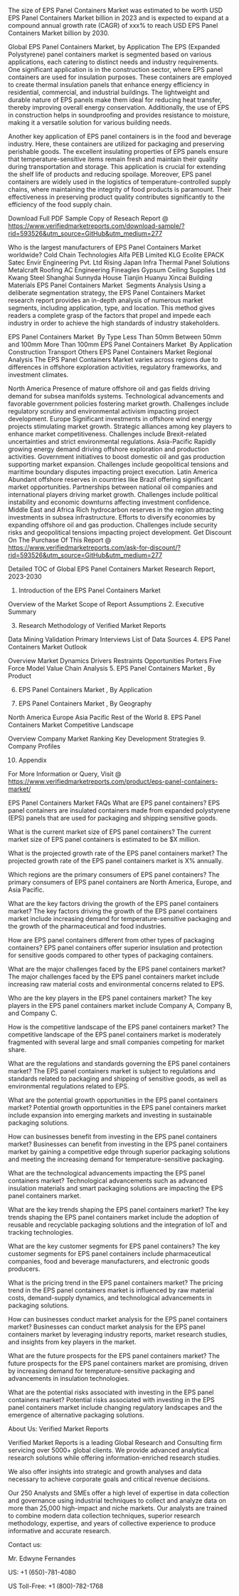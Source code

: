 The size of EPS Panel Containers Market was estimated to be worth USD EPS Panel Containers Market billion in 2023 and is expected to expand at a compound annual growth rate (CAGR) of xxx% to reach USD EPS Panel Containers Market billion by 2030.

Global EPS Panel Containers Market, by Application
The EPS (Expanded Polystyrene) panel containers market is segmented based on various applications, each catering to distinct needs and industry requirements. One significant application is in the construction sector, where EPS panel containers are used for insulation purposes. These containers are employed to create thermal insulation panels that enhance energy efficiency in residential, commercial, and industrial buildings. The lightweight and durable nature of EPS panels make them ideal for reducing heat transfer, thereby improving overall energy conservation. Additionally, the use of EPS in construction helps in soundproofing and provides resistance to moisture, making it a versatile solution for various building needs.

Another key application of EPS panel containers is in the food and beverage industry. Here, these containers are utilized for packaging and preserving perishable goods. The excellent insulating properties of EPS panels ensure that temperature-sensitive items remain fresh and maintain their quality during transportation and storage. This application is crucial for extending the shelf life of products and reducing spoilage. Moreover, EPS panel containers are widely used in the logistics of temperature-controlled supply chains, where maintaining the integrity of food products is paramount. Their effectiveness in preserving product quality contributes significantly to the efficiency of the food supply chain.

Download Full PDF Sample Copy of Reseach Report @ https://www.verifiedmarketreports.com/download-sample/?rid=593526&utm_source=GitHub&utm_medium=277

Who is the largest manufacturers of EPS Panel Containers Market worldwide?
Cold Chain Technologies
Alfa PEB Limited
KLG Ecolite
EPACK
Satec Envir Engineering Pvt. Ltd
Rising Japan Infra
Thermal Panel Solutions
Metalcraft Roofing
AC Engineering
Fineagles
Gypsum Ceiling Supplies Ltd
Kwang Steel
Shanghai Sunnyda House
Tianjin Huanyu Xincai Building Materials
EPS Panel Containers Market  Segments Analysis
Using a deliberate segmentation strategy, the EPS Panel Containers Market research report provides an in-depth analysis of numerous market segments, including application, type, and location. This method gives readers a complete grasp of the factors that propel and impede each industry in order to achieve the high standards of industry stakeholders.

EPS Panel Containers Market  By Type
Less Than 50mm
Between 50mm and 100mm
More Than 100mm
EPS Panel Containers Market  By Application
Construction
Transport
Others
EPS Panel Containers Market Regional Analysis
The EPS Panel Containers Market varies across regions due to differences in offshore exploration activities, regulatory frameworks, and investment climates.

North America
Presence of mature offshore oil and gas fields driving demand for subsea manifolds systems.
Technological advancements and favorable government policies fostering market growth.
Challenges include regulatory scrutiny and environmental activism impacting project development.
Europe
Significant investments in offshore wind energy projects stimulating market growth.
Strategic alliances among key players to enhance market competitiveness.
Challenges include Brexit-related uncertainties and strict environmental regulations.
Asia-Pacific
Rapidly growing energy demand driving offshore exploration and production activities.
Government initiatives to boost domestic oil and gas production supporting market expansion.
Challenges include geopolitical tensions and maritime boundary disputes impacting project execution.
Latin America
Abundant offshore reserves in countries like Brazil offering significant market opportunities.
Partnerships between national oil companies and international players driving market growth.
Challenges include political instability and economic downturns affecting investment confidence.
Middle East and Africa
Rich hydrocarbon reserves in the region attracting investments in subsea infrastructure.
Efforts to diversify economies by expanding offshore oil and gas production.
Challenges include security risks and geopolitical tensions impacting project development.
Get Discount On The Purchase Of This Report @ https://www.verifiedmarketreports.com/ask-for-discount/?rid=593526&utm_source=GitHub&utm_medium=277

Detailed TOC of Global EPS Panel Containers Market Research Report, 2023-2030
1. Introduction of the EPS Panel Containers Market

Overview of the Market
Scope of Report
Assumptions
2. Executive Summary

3. Research Methodology of Verified Market Reports

Data Mining
Validation
Primary Interviews
List of Data Sources
4. EPS Panel Containers Market Outlook

Overview
Market Dynamics
Drivers
Restraints
Opportunities
Porters Five Force Model
Value Chain Analysis
5. EPS Panel Containers Market , By Product

6. EPS Panel Containers Market , By Application

7. EPS Panel Containers Market , By Geography

North America
Europe
Asia Pacific
Rest of the World
8. EPS Panel Containers Market Competitive Landscape

Overview
Company Market Ranking
Key Development Strategies
9. Company Profiles

10. Appendix

For More Information or Query, Visit @ https://www.verifiedmarketreports.com/product/eps-panel-containers-market/

EPS Panel Containers Market FAQs
What are EPS panel containers?
EPS panel containers are insulated containers made from expanded polystyrene (EPS) panels that are used for packaging and shipping sensitive goods.

What is the current market size of EPS panel containers?
The current market size of EPS panel containers is estimated to be $X million.

What is the projected growth rate of the EPS panel containers market?
The projected growth rate of the EPS panel containers market is X% annually.

Which regions are the primary consumers of EPS panel containers?
The primary consumers of EPS panel containers are North America, Europe, and Asia Pacific.

What are the key factors driving the growth of the EPS panel containers market?
The key factors driving the growth of the EPS panel containers market include increasing demand for temperature-sensitive packaging and the growth of the pharmaceutical and food industries.

How are EPS panel containers different from other types of packaging containers?
EPS panel containers offer superior insulation and protection for sensitive goods compared to other types of packaging containers.

What are the major challenges faced by the EPS panel containers market?
The major challenges faced by the EPS panel containers market include increasing raw material costs and environmental concerns related to EPS.

Who are the key players in the EPS panel containers market?
The key players in the EPS panel containers market include Company A, Company B, and Company C.

How is the competitive landscape of the EPS panel containers market?
The competitive landscape of the EPS panel containers market is moderately fragmented with several large and small companies competing for market share.

What are the regulations and standards governing the EPS panel containers market?
The EPS panel containers market is subject to regulations and standards related to packaging and shipping of sensitive goods, as well as environmental regulations related to EPS.

What are the potential growth opportunities in the EPS panel containers market?
Potential growth opportunities in the EPS panel containers market include expansion into emerging markets and investing in sustainable packaging solutions.

How can businesses benefit from investing in the EPS panel containers market?
Businesses can benefit from investing in the EPS panel containers market by gaining a competitive edge through superior packaging solutions and meeting the increasing demand for temperature-sensitive packaging.

What are the technological advancements impacting the EPS panel containers market?
Technological advancements such as advanced insulation materials and smart packaging solutions are impacting the EPS panel containers market.

What are the key trends shaping the EPS panel containers market?
The key trends shaping the EPS panel containers market include the adoption of reusable and recyclable packaging solutions and the integration of IoT and tracking technologies.

What are the key customer segments for EPS panel containers?
The key customer segments for EPS panel containers include pharmaceutical companies, food and beverage manufacturers, and electronic goods producers.

What is the pricing trend in the EPS panel containers market?
The pricing trend in the EPS panel containers market is influenced by raw material costs, demand-supply dynamics, and technological advancements in packaging solutions.

How can businesses conduct market analysis for the EPS panel containers market?
Businesses can conduct market analysis for the EPS panel containers market by leveraging industry reports, market research studies, and insights from key players in the market.

What are the future prospects for the EPS panel containers market?
The future prospects for the EPS panel containers market are promising, driven by increasing demand for temperature-sensitive packaging and advancements in insulation technologies.

What are the potential risks associated with investing in the EPS panel containers market?
Potential risks associated with investing in the EPS panel containers market include changing regulatory landscapes and the emergence of alternative packaging solutions.

About Us: Verified Market Reports

Verified Market Reports is a leading Global Research and Consulting firm servicing over 5000+ global clients. We provide advanced analytical research solutions while offering information-enriched research studies.

We also offer insights into strategic and growth analyses and data necessary to achieve corporate goals and critical revenue decisions.

Our 250 Analysts and SMEs offer a high level of expertise in data collection and governance using industrial techniques to collect and analyze data on more than 25,000 high-impact and niche markets. Our analysts are trained to combine modern data collection techniques, superior research methodology, expertise, and years of collective experience to produce informative and accurate research.

Contact us:

Mr. Edwyne Fernandes

US: +1 (650)-781-4080

US Toll-Free: +1 (800)-782-1768
